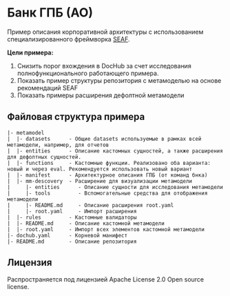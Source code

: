 # Банк ГПБ (АО)

Пример описания корпоративной архитектуры с использованием специализированного 
фреймворка [SEAF](https://github.com/SEAFTeam/seaf-core).

**Цели примера:**
1. Снизить порог вхождения в DocHub за счет исследования полнофункционального работающего примера.
2. Показать пример структуры репозитория с метамоделью на основе рекомендаций SEAF
3. Показать примеры расширения дефолтной метамодели

## Файловая структура примера

```
|- metamodel 
|  |- datasets      - Общие datasets используемые в рамках всей метамодели, например, для отчетов
|  |- entities      - Описание кастомных сущностей, а также расширения для дефолтных сущностей.
|  |- functions     - Кастомные функции. Реализовано оба варианта: новый и через eval. Рекомендуется использовать новый вариант
|  |- manifest      - Архитектурное описания ГПБ (от команд бнка)
|  |- mm-descovery  - Расширение для визуализации метамодели
|     |- entities      - Описание сущности для исследования метамодели
|     |- tools         - Вспомогательные средства для отображения метамодели
|     |- README.md     - Описание расширения root.yaml
|     |- root.yaml     - Импорт расширения
|  |- rules         - Кастомные валидаторы
|  |- README.md     - Описание кастомной метамодели
|  |- root.yaml     - Импорт всех элементов кастомной метамодели
|- dochub.yaml      - Корневой манифест
|- README.md        - Описание репозитория
```

## Лицензия
Распространяется под лицензией Apache License 2.0 Open source license.

